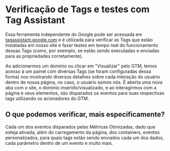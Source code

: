 # Verificação de Tags e testes com Tag Assistant

Essa ferramenta independente do Google pode ser acessada em [tagassistant.google.com](https://tagassistant.google.com) e é utilizada para verificar as Tags que estão instaladas em nosso site e fazer testes em tempo real do funcionamento dessas Tags (como, por exemplo, se estão sendo executadas e enviadas para as propriedades corretamente).

Ao adicionarmos um domínio ou clicar em "Visualizar" pelo GTM, temos acesso à um painel com diversas Tags (se foram configuradas dessa forma) nos mostrando diversos detalhes sobre cada interação do usuário dentro de nossa página, no caso, o usuário somos nós. É aberta uma nova aba com o site, o domínio inserido/visualizado, e ao interagirmos com a página e seus elementos, são disparados os eventos para suas respectivas tags utilizando os acionadores do GTM.

## O que podemos verificar, mais especificamente?

Cada um dos eventos disparados pelas Métricas Otimizadas, dado que esteja ativada, além do carregamento da página, dos containers, eventos personalizados, para quais tags estão sendo enviados cada um dos dados, cada parâmetro dentro de um evento e muito mais.
